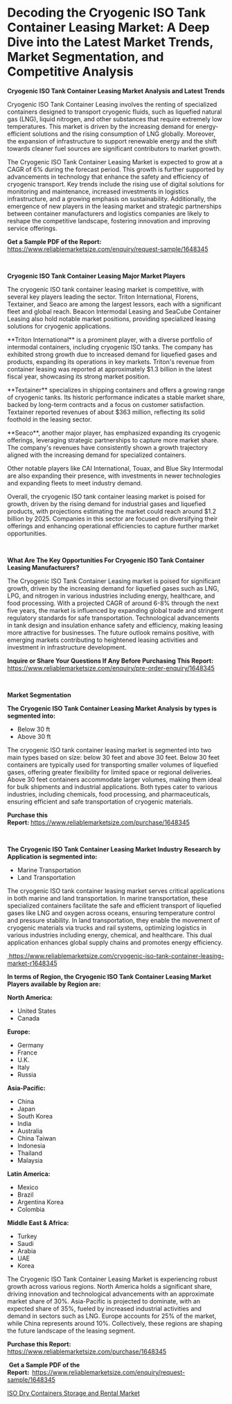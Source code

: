 <p><h1>Decoding the Cryogenic ISO Tank Container Leasing Market: A Deep Dive into the Latest Market Trends, Market Segmentation, and Competitive Analysis</h1></p><p><strong>Cryogenic ISO Tank Container Leasing Market Analysis and Latest Trends</strong></p>
<p><p>Cryogenic ISO Tank Container Leasing involves the renting of specialized containers designed to transport cryogenic fluids, such as liquefied natural gas (LNG), liquid nitrogen, and other substances that require extremely low temperatures. This market is driven by the increasing demand for energy-efficient solutions and the rising consumption of LNG globally. Moreover, the expansion of infrastructure to support renewable energy and the shift towards cleaner fuel sources are significant contributors to market growth.</p><p>The Cryogenic ISO Tank Container Leasing Market is expected to grow at a CAGR of 6% during the forecast period. This growth is further supported by advancements in technology that enhance the safety and efficiency of cryogenic transport. Key trends include the rising use of digital solutions for monitoring and maintenance, increased investments in logistics infrastructure, and a growing emphasis on sustainability. Additionally, the emergence of new players in the leasing market and strategic partnerships between container manufacturers and logistics companies are likely to reshape the competitive landscape, fostering innovation and improving service offerings.</p></p>
<p><strong>Get a Sample PDF of the Report:&nbsp;</strong> <a href="https://www.reliablemarketsize.com/enquiry/request-sample/1648345?utm_campaign=1898&utm_medium=2&utm_source=Github&utm_content=ia&utm_term=29122024&utm_id=cryogenic-iso-tank-container-leasing">https://www.reliablemarketsize.com/enquiry/request-sample/1648345</a></p>
<p>&nbsp;</p>
<p><strong>Cryogenic ISO Tank Container Leasing Major Market Players</strong></p>
<p><p>The cryogenic ISO tank container leasing market is competitive, with several key players leading the sector. Triton International, Florens, Textainer, and Seaco are among the largest lessors, each with a significant fleet and global reach. Beacon Intermodal Leasing and SeaCube Container Leasing also hold notable market positions, providing specialized leasing solutions for cryogenic applications.</p><p>**Triton International** is a prominent player, with a diverse portfolio of intermodal containers, including cryogenic ISO tanks. The company has exhibited strong growth due to increased demand for liquefied gases and products, expanding its operations in key markets. Triton's revenue from container leasing was reported at approximately $1.3 billion in the latest fiscal year, showcasing its strong market position.</p><p>**Textainer** specializes in shipping containers and offers a growing range of cryogenic tanks. Its historic performance indicates a stable market share, backed by long-term contracts and a focus on customer satisfaction. Textainer reported revenues of about $363 million, reflecting its solid foothold in the leasing sector.</p><p>**Seaco**, another major player, has emphasized expanding its cryogenic offerings, leveraging strategic partnerships to capture more market share. The company's revenues have consistently shown a growth trajectory aligned with the increasing demand for specialized containers.</p><p>Other notable players like CAI International, Touax, and Blue Sky Intermodal are also expanding their presence, with investments in newer technologies and expanding fleets to meet industry demand.</p><p>Overall, the cryogenic ISO tank container leasing market is poised for growth, driven by the rising demand for industrial gases and liquefied products, with projections estimating the market could reach around $1.2 billion by 2025. Companies in this sector are focused on diversifying their offerings and enhancing operational efficiencies to capture further market opportunities.</p></p>
<p>&nbsp;</p>
<p><strong>What Are The Key Opportunities For Cryogenic ISO Tank Container Leasing Manufacturers?</strong></p>
<p><p>The Cryogenic ISO Tank Container Leasing market is poised for significant growth, driven by the increasing demand for liquefied gases such as LNG, LPG, and nitrogen in various industries including energy, healthcare, and food processing. With a projected CAGR of around 6-8% through the next five years, the market is influenced by expanding global trade and stringent regulatory standards for safe transportation. Technological advancements in tank design and insulation enhance safety and efficiency, making leasing more attractive for businesses. The future outlook remains positive, with emerging markets contributing to heightened leasing activities and investment in infrastructure development.</p></p>
<p><strong>Inquire or Share Your Questions If Any Before Purchasing This Report:</strong> <a href="https://www.reliablemarketsize.com/enquiry/pre-order-enquiry/1648345?utm_campaign=1898&utm_medium=2&utm_source=Github&utm_content=ia&utm_term=29122024&utm_id=cryogenic-iso-tank-container-leasing">https://www.reliablemarketsize.com/enquiry/pre-order-enquiry/1648345</a></p>
<p>&nbsp;</p>
<p><strong>Market Segmentation</strong></p>
<p><strong>The Cryogenic ISO Tank Container Leasing Market Analysis by types is segmented into:</strong></p>
<p><ul><li>Below 30 ft</li><li>Above 30 ft</li></ul></p>
<p><p>The cryogenic ISO tank container leasing market is segmented into two main types based on size: below 30 feet and above 30 feet. Below 30 feet containers are typically used for transporting smaller volumes of liquefied gases, offering greater flexibility for limited space or regional deliveries. Above 30 feet containers accommodate larger volumes, making them ideal for bulk shipments and industrial applications. Both types cater to various industries, including chemicals, food processing, and pharmaceuticals, ensuring efficient and safe transportation of cryogenic materials.</p></p>
<p><strong>Purchase this Report:&nbsp;</strong><a href="https://www.reliablemarketsize.com/purchase/1648345?utm_campaign=1898&utm_medium=2&utm_source=Github&utm_content=ia&utm_term=29122024&utm_id=cryogenic-iso-tank-container-leasing">https://www.reliablemarketsize.com/purchase/1648345</a></p>
<p>&nbsp;</p>
<p><strong>The Cryogenic ISO Tank Container Leasing Market Industry Research by Application is segmented into:</strong></p>
<p><ul><li>Marine Transportation</li><li>Land Transportation</li></ul></p>
<p><p>The cryogenic ISO tank container leasing market serves critical applications in both marine and land transportation. In marine transportation, these specialized containers facilitate the safe and efficient transport of liquefied gases like LNG and oxygen across oceans, ensuring temperature control and pressure stability. In land transportation, they enable the movement of cryogenic materials via trucks and rail systems, optimizing logistics in various industries including energy, chemical, and healthcare. This dual application enhances global supply chains and promotes energy efficiency.</p></p>
<p><a href="https://www.reliablemarketsize.com/cryogenic-iso-tank-container-leasing-market-r1648345?utm_campaign=1898&utm_medium=2&utm_source=Github&utm_content=ia&utm_term=29122024&utm_id=cryogenic-iso-tank-container-leasing">&nbsp;https://www.reliablemarketsize.com/cryogenic-iso-tank-container-leasing-market-r1648345</a></p>
<p><strong>In terms of Region, the Cryogenic ISO Tank Container Leasing Market Players available by Region are:</strong></p>
<p>
    <p> <strong> North America: </strong>
        <ul>
            <li>United States</li>
            <li>Canada</li>
        </ul>
        </p> 
    <p> <strong> Europe: </strong>
        <ul>
            <li>Germany</li>
            <li>France</li>
            <li>U.K.</li>
            <li>Italy</li>
            <li>Russia</li>
        </ul>
        </p> 
    <p> <strong> Asia-Pacific: </strong>
        <ul>
            <li>China</li>
            <li>Japan</li>
            <li>South Korea</li>
            <li>India</li>
            <li>Australia</li>
            <li>China Taiwan</li>
            <li>Indonesia</li>
            <li>Thailand</li>
            <li>Malaysia</li>
        </ul>
        </p> 
    <p> <strong> Latin America: </strong>
        <ul>
            <li>Mexico</li>
            <li>Brazil</li>
            <li>Argentina Korea</li>
            <li>Colombia</li>
        </ul>
        </p> 
    <p> <strong> Middle East & Africa: </strong>
        <ul>
            <li>Turkey</li>
            <li>Saudi</li>
            <li>Arabia</li>
            <li>UAE</li>
            <li>Korea</li>
        </ul>
    </p>
    </p>
<p><p>The Cryogenic ISO Tank Container Leasing Market is experiencing robust growth across various regions. North America holds a significant share, driving innovation and technological advancements with an approximate market share of 30%. Asia-Pacific is projected to dominate, with an expected share of 35%, fueled by increased industrial activities and demand in sectors such as LNG. Europe accounts for 25% of the market, while China represents around 10%. Collectively, these regions are shaping the future landscape of the leasing segment.</p></p>
<p><strong>Purchase this Report: </strong><a href="https://www.reliablemarketsize.com/purchase/1648345?utm_campaign=1898&utm_medium=2&utm_source=Github&utm_content=ia&utm_term=29122024&utm_id=cryogenic-iso-tank-container-leasing">https://www.reliablemarketsize.com/purchase/1648345</a></p>
<p>&nbsp;<strong>Get a Sample PDF of the Report:&nbsp;&nbsp;</strong><a href="https://www.reliablemarketsize.com/enquiry/request-sample/1648345?utm_campaign=1898&utm_medium=2&utm_source=Github&utm_content=ia&utm_term=29122024&utm_id=cryogenic-iso-tank-container-leasing">https://www.reliablemarketsize.com/enquiry/request-sample/1648345</a></p>
<p><strong></strong></p>
<p><p><a href="https://github.com/Chiragrp22/Market-Research-Report-List-6/blob/main/iso-dry-containers-storage-and-rental-market.md?utm_campaign=1898&utm_medium=2&utm_source=Github&utm_content=ia&utm_term=29122024&utm_id=cryogenic-iso-tank-container-leasing">ISO Dry Containers Storage and Rental Market</a></p></p>